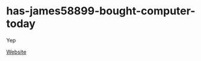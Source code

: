 # has-james58899-bought-computer-today
Yep

[Website](https://mmis1000.github.io/has-james58899-bought-computer-today/)
